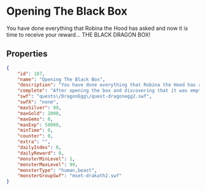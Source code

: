 # Opening The Black Box

You have done everything that Robina the Hood has asked and now it is time to receive your reward... THE BLACK DRAGON BOX!

## Properties

```json
{
    "id": 107,
    "name": "Opening The Black Box",
    "description": "You have done everything that Robina the Hood has asked and now it is time to receive your reward... THE BLACK DRAGON BOX!",
    "complete": "After opening the box and discovering that it was empty, the sneevil confessed to dumping the contents of the box at the Sneevil Dump Site. Maybe Twilly knows where that is.",
    "swf": "quests\/DragonEgg\/quest-dragonegg2.swf",
    "swfX": "none",
    "maxSilver": 99,
    "maxGold": 2000,
    "maxGems": 0,
    "maxExp": 50000,
    "minTime": 0,
    "counter": 0,
    "extra": "",
    "dailyIndex": 0,
    "dailyReward": 0,
    "monsterMinLevel": 1,
    "monsterMaxLevel": 99,
    "monsterType": "human,beast",
    "monsterGroupSwf": "mset-drakath2.swf"
}
```

